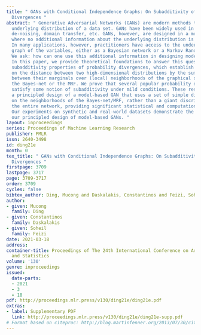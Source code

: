 ```yaml
---
title: " GANs with Conditional Independence Graphs: On Subadditivity of Probability
  Divergences "
abstract: " Generative Adversarial Networks (GANs) are modern methods to learn the
  underlying distribution of a data set. GANs have been widely used in sample synthesis,
  de-noising, domain transfer, etc. GANs, however, are designed in a model-free fashion
  where no additional information about the underlying distribution is available.
  In many applications, however, practitioners have access to the underlying independence
  graph of the variables, either as a Bayesian network or a Markov Random Field (MRF).
  We ask: how can one use this additional information in designing model-based GANs?
  In this paper, we provide theoretical foundations to answer this question by studying
  subadditivity properties of probability divergences, which establish upper bounds
  on the distance between two high-dimensional distributions by the sum of distances
  between their marginals over (local) neighborhoods of the graphical structure of
  the Bayes-net or the MRF. We prove that several popular probability divergences
  satisfy some notion of subadditivity under mild conditions. These results lead to
  a principled design of a model-based GAN that uses a set of simple discriminators
  on the neighborhoods of the Bayes-net/MRF, rather than a giant discriminator on
  the entire network, providing significant statistical and computational benefits.
  Our experiments on synthetic and real-world datasets demonstrate the benefits of
  our principled design of model-based GANs. "
layout: inproceedings
series: Proceedings of Machine Learning Research
publisher: PMLR
issn: 2640-3498
id: ding21e
month: 0
tex_title: " GANs with Conditional Independence Graphs: On Subadditivity of Probability
  Divergences "
firstpage: 3709
lastpage: 3717
page: 3709-3717
order: 3709
cycles: false
bibtex_author: Ding, Mucong and Daskalakis, Constantinos and Feizi, Soheil
author:
- given: Mucong
  family: Ding
- given: Constantinos
  family: Daskalakis
- given: Soheil
  family: Feizi
date: 2021-03-18
address: 
container-title: Proceedings of The 24th International Conference on Artificial Intelligence
  and Statistics
volume: '130'
genre: inproceedings
issued:
  date-parts:
  - 2021
  - 3
  - 18
pdf: http://proceedings.mlr.press/v130/ding21e/ding21e.pdf
extras:
- label: Supplementary PDF
  link: http://proceedings.mlr.press/v130/ding21e/ding21e-supp.pdf
# Format based on citeproc: http://blog.martinfenner.org/2013/07/30/citeproc-yaml-for-bibliographies/
---
```

